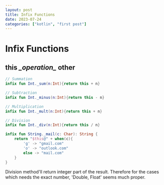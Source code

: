 ```yaml
---
layout: post
title: Infix Functions
date: 2023-07-24
categories: ["kotlin", "first post"]
---
```



# Infix Functions

## this _\_operation\__ other



```kotlin
// Summation
infix fun Int._sum(n:Int){return this + n}

// Subtraction
infix fun Int._minus(n:Int){return this - n}

// Multiplication
infix fun Int._mult(n:Int){return this + n}

// Division
infix fun Int._div(n:Int){return this / n}

infix fun String._mail(c: Char): String {
    return "$this@" + when(c){
        'g' -> "gmail.com"
        'o' -> "outlook.com"
        else -> "mail.com"
    }
}
```
Division method'll return integer part of the result.
Therefore for the cases which needs the exact number, 
'Double, Float' seems much proper.